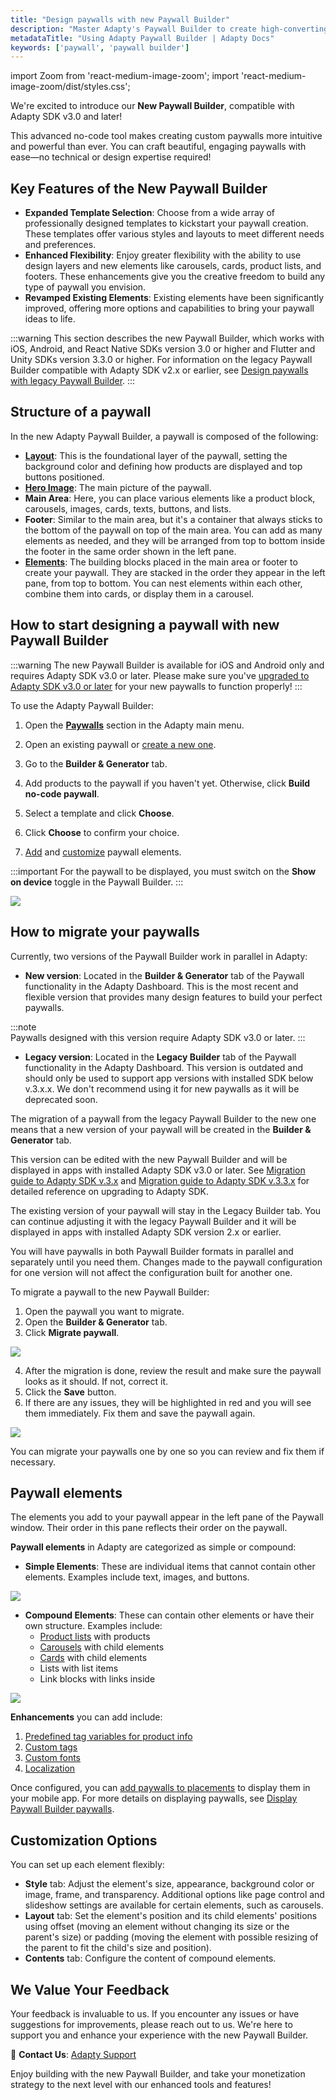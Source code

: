 ```yaml
---
title: "Design paywalls with new Paywall Builder"
description: "Master Adapty's Paywall Builder to create high-converting in-app subscription offers."
metadataTitle: "Using Adapty Paywall Builder | Adapty Docs"
keywords: ['paywall', 'paywall builder']
---
```


import Zoom from 'react-medium-image-zoom';
import 'react-medium-image-zoom/dist/styles.css';

We're excited to introduce our **New Paywall Builder**, compatible with Adapty SDK v3.0 and later! 

This advanced no-code tool makes creating custom paywalls more intuitive and powerful than ever. You can craft beautiful, engaging paywalls with ease—no technical or design expertise required!

## Key Features of the New Paywall Builder

- **Expanded Template Selection**: Choose from a wide array of professionally designed templates to kickstart your paywall creation. These templates offer various styles and layouts to meet different needs and preferences.
- **Enhanced Flexibility**: Enjoy greater flexibility with the ability to use design layers and new elements like carousels, cards, product lists, and footers. These enhancements give you the creative freedom to build any type of paywall you envision.
- **Revamped Existing Elements**: Existing elements have been significantly improved, offering more options and capabilities to bring your paywall ideas to life.

:::warning
This section describes the new Paywall Builder, which works with iOS, Android, and React Native SDKs version 3.0 or higher and Flutter and Unity SDKs version 3.3.0 or higher. For information on the legacy Paywall Builder compatible with Adapty SDK v2.x or earlier, see [Design paywalls with legacy Paywall Builder](adapty-paywall-builder-legacy).
:::

## Structure of a paywall

In the new Adapty Paywall Builder, a paywall is composed of the following:

- [**Layout**](https://docs.adapty.io/v3.0/docs/paywall-layout-and-products): This is the foundational layer of the paywall, setting the background color and defining how products are displayed and top buttons positioned.
- [**Hero Image**](paywall-head-picture): The main picture of the paywall.
- **Main Area**: Here, you can place various elements like a product block, carousels, images, cards, texts, buttons, and lists.
- **Footer**: Similar to the main area, but it's a container that always sticks to the bottom of the paywall on top of the main area. You can add as many elements as needed, and they will be arranged from top to bottom inside the footer in the same order shown in the left pane.
- [**Elements**](adapty-paywall-builder#paywall-elements): The building blocks placed in the main area or footer to create your paywall. They are stacked in the order they appear in the left pane, from top to bottom. You can nest elements within each other, combine them into cards, or display them in a carousel.

## How to start designing a paywall with new Paywall Builder

:::warning
The new Paywall Builder is available for iOS and Android only and requires Adapty SDK v3.0 or later. Please make sure you've [upgraded to Adapty SDK v3.0 or later](migration-to-adapty-sdk-v3) for your new paywalls to function properly!
:::

To use the Adapty Paywall Builder:

1. Open the [**Paywalls**](https://app.adapty.io/paywalls) section in the Adapty main menu.

2. Open an existing paywall or [create a new one](create-paywall.md).

3. Go to the **Builder & Generator** tab.

4. Add products to the paywall if you haven't yet. Otherwise, click **Build no-code paywall**.

5. Select a template and click **Choose**. 

6. Click **Choose** to confirm your choice.

7. [Add](#paywall-elements) and [customize](#customization-options) paywall elements.

:::important
For the paywall to be displayed, you must switch on the **Show on device** toggle in the Paywall Builder.
:::

<Zoom>
  <img src={require('./img/design-paywall.gif').default}
  style={{
    border: '1px solid #727272', /* border width and color */
    width: '700px', /* image width */
    display: 'block', /* for alignment */
    margin: '0 auto' /* center alignment */
  }}
/>
</Zoom>

## How to migrate your paywalls

Currently, two versions of the Paywall Builder work in parallel in Adapty:

- **New version**: Located in the **Builder & Generator** tab of the Paywall functionality in the Adapty Dashboard. This is the most recent and flexible version that provides many design features to build your perfect paywalls.

:::note  
Paywalls designed with this version require Adapty SDK v3.0 or later.
:::

- **Legacy version**: Located in the **Legacy Builder** tab of the Paywall functionality in the Adapty Dashboard. This version is outdated and should only be used to support app versions with installed SDK below v.3.х.х. We don't recommend using it for new paywalls as it will be deprecated soon.

The migration of a paywall from the legacy Paywall Builder to the new one means that a new version of your paywall will be created in the **Builder & Generator** tab. 

This version can be edited with the new Paywall Builder and will be displayed in apps with installed Adapty SDK v3.0 or later. See [Migration guide to Adapty SDK v.3.x](migration-to-adapty-sdk-v3) and [Migration guide to Adapty SDK v.3.3.x](migration-to-330) for detailed reference on upgrading to Adapty SDK.

The existing version of your paywall will stay in the Legacy Builder tab. You can continue adjusting it with the legacy Paywall Builder and it will be displayed in apps with installed Adapty SDK version 2.x or earlier.

You will have paywalls in both Paywall Builder formats in parallel and separately until you need them. Changes made to the paywall configuration for one version will not affect the configuration built for another one.

To migrate a paywall to the new Paywall Builder:

1. Open the paywall you want to migrate.
2. Open the **Builder & Generator** tab.
3. Click **Migrate paywall**.
   
<Zoom>
   <img src={require('./img/migrate-paywall.png').default}
   style={{
   border: '1px solid #727272', /* border width and color */
   width: '700px', /* image width */
   display: 'block', /* for alignment */
   margin: '0 auto' /* center alignment */
   }}
   />
</Zoom>

4. After the migration is done, review the result and make sure the paywall looks as it should. If not, correct it.
5. Click the **Save** button. 
6. If there are any issues, they will be highlighted in red and you will see them immediately. Fix them and save the paywall again.

<Zoom>
  <img src={require('./img/migration-issues.png').default}
  style={{
    border: '1px solid #727272', /* border width and color */
    width: '700px', /* image width */
    display: 'block', /* for alignment */
    margin: '0 auto' /* center alignment */
  }}
/>
</Zoom>

You can migrate your paywalls one by one so you can review and fix them if necessary.

## Paywall elements

The elements you add to your paywall appear in the left pane of the Paywall window. Their order in this pane reflects their order on the paywall.

**Paywall elements** in Adapty are categorized as simple or compound:

- **Simple Elements**: These are individual items that cannot contain other elements. Examples include text, images, and buttons.

<Zoom>
  <img src={require('./img/simple-elements.png').default}
  style={{
    border: '1px solid #727272', /* border width and color */
    width: '700px', /* image width */
    display: 'block', /* for alignment */
    margin: '0 auto' /* center alignment */
  }}
/>
</Zoom>

- **Compound Elements**: These can contain other elements or have their own structure. Examples include:
  - [Product lists](paywall-product-block) with products
  - [Carousels](paywall-carousel) with child elements
  - [Cards](paywall-card) with child elements
  - Lists with list items
  - Link blocks with links inside

<Zoom>
  <img src={require('./img/compound-elements.png').default}
  style={{
    border: '1px solid #727272', /* border width and color */
    width: '700px', /* image width */
    display: 'block', /* for alignment */
    margin: '0 auto' /* center alignment */
  }}
/>
</Zoom>

**Enhancements** you can add include:

1. [Predefined tag variables for product info](paywall-builder-tag-variables)
2. [Custom tags](custom-tags-in-paywall-builder)
3. [Custom fonts](using-custom-fonts-in-paywall-builder)
4. [Localization](add-paywall-locale-in-adapty-paywall-builder)

Once configured, you can [add paywalls to placements](add-audience-paywall-ab-test) to display them in your mobile app. For more details on displaying paywalls, see [Display Paywall Builder paywalls](display-pb-paywalls).

## Customization Options

You can set up each element flexibly:

- **Style** tab: Adjust the element's size, appearance, background color or image, frame, and transparency. Additional options like page control and slideshow settings are available for certain elements, such as carousels.
- **Layout** tab: Set the element's position and its child elements' positions using offset (moving an element without changing its size or the parent's size) or padding (moving the element with possible resizing of the parent to fit the child's size and position).
- **Contents** tab: Configure the content of compound elements.

## We Value Your Feedback

Your feedback is invaluable to us. If you encounter any issues or have suggestions for improvements, please reach out to us. We're here to support you and enhance your experience with the new Paywall Builder.

📧 **Contact Us**: [Adapty Support](mailto:support@adapty.io)

Enjoy building with the new Paywall Builder, and take your monetization strategy to the next level with our enhanced tools and features!

